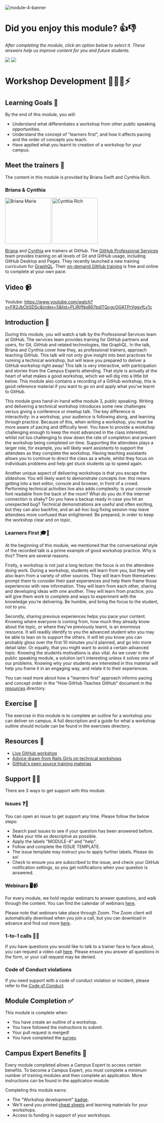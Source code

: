 ![module-4-banner](https://user-images.githubusercontent.com/1790822/28998940-2f1ee050-7a05-11e7-9454-b87ca2ee2c1c.png)

# Did you enjoy this module? 👍👎
_After completing the module, click an option below to select it. These answers help us improve content for you and future students._   

[![](https://m131jyck4m.execute-api.us-west-2.amazonaws.com/prod/poll/01BQ93B1S7P1AE23QSD86F5J79/I%20enjoyed%20this%20module)](https://m131jyck4m.execute-api.us-west-2.amazonaws.com/prod/poll/01BQ93B1S7P1AE23QSD86F5J79/I%20enjoyed%20this%20module/vote)
[![](https://m131jyck4m.execute-api.us-west-2.amazonaws.com/prod/poll/01BQ93B1S7P1AE23QSD86F5J79/I%20did%20not%20enjoy%20this%20module)](https://m131jyck4m.execute-api.us-west-2.amazonaws.com/prod/poll/01BQ93B1S7P1AE23QSD86F5J79/I%20did%20not%20enjoy%20this%20module/vote)

# Workshop Development 👨🏿‍🏫⚡️

## Learning Goals 🥅
By the end of this module, you will:
- Understand what differentiates a workshop from other public speaking opportunities.
- Understand the concept of "learners first", and how it affects pacing and the order of concepts you teach.
- Have applied what you learnt to creation of a workshop for your campus.

## Meet the trainers 🍎

The content in this module is provided by Briana Swift and Cynthia Rich.

### Briana & Cynthia
<img src="https://github.com/brianamarie.png" href="https://github.com/brianamarie" title="Briana Marie" width="150" align="left"></img>

<img src="https://github.com/crichid.png" href="https://github.com/crichid" title="Cynthia Rich" width="150"></img>

[Briana](https://github.com/brianamarie) and [Cynthia](https://github.com/crichid) are trainers at GitHub. The [GitHub Professional Services](https://services.github.com/training/) team provides training on all levels of Git and GitHub usage, including GitHub Desktop and Pages. They recently launched a new training curriculum for [GraphQL](https://services.github.com/on-demand/graphql/). Their [on-demand GitHub training](https://services.github.com/on-demand/intro-to-github/) is free and online to complete at your own pace.

## Video 📹

Youtube: https://www.youtube.com/watch?v=FR2JbCbSDSc&index=5&list=PLIRjfNq867bdlTQcgcOGATPrVggvfLv1c

## Introduction 👋

During this module, you will watch a talk by the Professional Services team at GitHub. The services team provides training for GitHub partners and users, for Git, GitHub and related technologies, like GraphQL. In the talk, Briana and Cynthia cover how they, as professional trainers, approach teaching GitHub. This talk will not only give insight into best practices for running a technical workshop, but will leave you prepared to deliver a GitHub workshop right away!
This talk is very interactive, with participation and stories from the Campus Experts attending. That style is actually at the heart of what makes a good workshop, which we will dig into a little bit below. This module also contains a recording of a GitHub workshop, this is good reference material if you want to go on and apply what you've learnt to GitHub.

This module goes hand-in-hand withe module 3, public speaking. Writing and delivering a technical workshop introduces some new challenges versus giving a conference or meetup talk. The key difference is interactivity: in a workshop, your audience is following along, and learning through practice. Because of this, when writing a workshop, you must be more aware of pacing and difficulty level.
You have to provide a workshop challenging enough to keep the most advanced in the class interested, whilst not too challenging to slow down the rate of completion and prevent the workshop being completed on time. Supporting the attendees plays a larger role, for example, you will likely want assistants to support the attendees as they complete the workshop. Having teaching assistants allows you to continue to direct the class as a whole, whilst they focus on individuals problems and help get stuck students up to speed again.

Another unique aspect of delivering workshops is that you escape the slideshow. You will likely want to demonstrate concepts live: this means getting into a text editor, console and browser, in front of a crowd. Performing technical activities live also adds complexity. Is your console font readable from the back of the room? What do you do if the internet connection is shaky? Do you have a backup ready in case you hit an unexpected bug? Technical demonstrations are useful and often exciting, but they can also backfire, and an ad-hoc bug fixing session may leave attendees more confused than enlightened. Be prepared, in order to keep the workshop clear and on topic.  

### Learners First 🎓🥇

At the beginning of this module, we mentioned that the conversational style of the recorded talk is a prime example of good workshop practice. Why is this? There are several reasons.

Firstly, a workshop is not just a long lecture: the focus is on the attendees doing work. During a workshop, students will learn from you, but they will also learn from a variety of other sources. They will learn from themselves: prompt them to consider their past experiences and help them frame those experiences with new information. They will learn from each other, sharing and developing ideas with one another. They will learn from practice, you will give them work to complete and ways to experiment with the knowledge you're delivering. Be humble, and bring the focus to the student, not to you.

Secondly, sharing previous experiences helps you pace your content. Knowing where everyone is coming from, how much they already know about the topic, or where they've previously learnt, is an enormous resource. It will readily identify to you the advanced student who you may be able to lean on to support the others. It will let you know you can probably gloss over the first 10 minutes you'd planned, and go into more detail later. Or equally, that you might want to avoid a certain advanced topic. Knowing the students motivations is also vital. As we cover in the public speaking module, a solution isn't interesting unless it solves one of our problems. Knowing why your students are interested in this material will help you frame it in an engaging way, and relate it to their experiences.

You can read more about how a "learners first" approach informs pacing and concept order in the "How GitHub Teaches GitHub" document in the [resources](resources/) directory.

## Exercise 📝

The exercise in this module is to complete an outline for a workshop you can deliver on campus. A full description and a guide for what a workshop outline should include can be found in the exercises directory.

## Resources 📖

- [Live GitHub workshop](https://www.youtube.com/watch?v=1HTalMpRSgY)
- [Advice drawn from Rails Girls on technical workshops](http://coaching.rubymonstas.org/)
- [GitHub's open source training materias](https://github.com/github/training-kit)

## Support 🙋🏿

There are 3 ways to get support with this module.

### Issues ❓💬

You can open an issue to get support any time. Please follow the below steps:
- Search past issues to see if your question has been answered before.
- Make your title as descriptive as possible.
- Apply the labels "MODULE-4" and "help".
- Follow and complete the ISSUE TEMPLATE.
- The issue template may instruct you to apply further labels. Please do so!
- Check to ensure you are subscribed to the issue, and check your GitHub notification settings, so you get notifications when your question is answered.

### Webinars 🖥📹

For every module, we hold regular webinars to answer questions, and walk through the content.
You can find the calendar of webinars [here](https://calendar.google.com/calendar/ical/github.com_ei82gchda2egevr7aukq6uj1f0%40group.calendar.google.com/public/basic.ics).  

Please note that webinars take place through Zoom. The Zoom client will automatically download when you join a call, but you can download in advance and find out more [here](https://zoom.us/download).

### 1-to-1 calls 💖📞

If you have questions you would like to talk to a trainer face to face about, you can request a video call [here](ttps://calendly.com/joenash/campus-experts-support). Please ensure you answer all questions in the form, or your call request may be denied.

### Code of Conduct violations

If you need support with a code of conduct violation or incident, please refer to the [Code of Conduct](../CODE_OF_CONDUCT.md).

## Module Completion ✅

This module is complete when:
- You have create an outline of a workshop.
- You have followed the instructions to submit.
- Your pull request is merged!
- You have completed the [survey](https://goo.gl/forms/yWLpRp4xycPs6PKS2).

## Campus Expert Benefits 🏅

Every module completed allows a Campus Expert to access certain benefits. To become a Campus Expert, you must complete a minimum number of training modules and then complete an application. More instructions can be found in the application module.

Completing this module earns:
- The "Workshop development" [badge](../docs/badges.md).
- We'll send you printed [cheat sheets](https://education.github.com/git-cheat-sheet-education.pdf) and learning materials for your workshops.
- Access to funding in support of your workshops.
